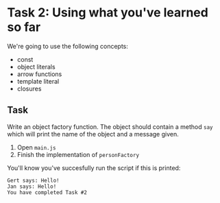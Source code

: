 # Task 2: Using what you've learned so far

We're going to use the following concepts:

- const
- object literals
- arrow functions
- template literal
- closures

## Task

Write an object factory function.
The object should contain a method `say` which will print the name of the object and a message given.

1. Open `main.js`
2. Finish the implementation of `personFactory`

You'll know you've succesfully run the script if this is printed:
```
Gert says: Hello!
Jan says: Hello!
You have completed Task #2
```
